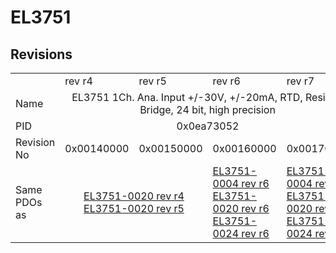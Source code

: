 # EL3751

## Revisions
<table>
<tr>
<td></td>
<td>rev r4</td>
<td>rev r5</td>
<td>rev r6</td>
<td>rev r7</td>
</tr>
<tr>
<td>Name</td>
<td colspan=4 align="center">EL3751 1Ch. Ana. Input +/-30V, +/-20mA, RTD, Resistor Bridge, 24 bit, high precision</td>
</tr>
<tr>
<td>PID</td>
<td colspan=4 align="center">0x0ea73052</td>
</tr>
<tr>
<td>Revision No</td>
<td>0x00140000</td>
<td>0x00150000</td>
<td>0x00160000</td>
<td>0x00170000</td>
</tr>
<tr>
<td>Same PDOs as</td>
<td colspan=2 align="center"><a href="EL3751-0020.md">EL3751-0020 rev r4</a><br/><a href="EL3751-0020.md">EL3751-0020 rev r5</a></td>
<td><a href="EL3751-0004.md">EL3751-0004 rev r6</a><br/><a href="EL3751-0020.md">EL3751-0020 rev r6</a><br/><a href="EL3751-0024.md">EL3751-0024 rev r6</a></td>
<td><a href="EL3751-0004.md">EL3751-0004 rev r7</a><br/><a href="EL3751-0020.md">EL3751-0020 rev r7</a><br/><a href="EL3751-0024.md">EL3751-0024 rev r7</a></td>
</tr>
</table>
